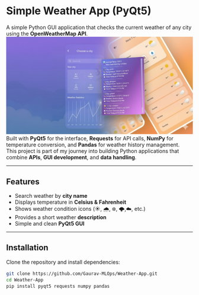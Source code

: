 # Simple Weather App (PyQt5)
A simple Python GUI application that checks the current weather of any city using the **OpenWeatherMap API**.  
![Weather App Screenshot](Weather_app_ss.png)
Built with **PyQt5** for the interface, **Requests** for API calls, **NumPy** for temperature conversion, and **Pandas** for weather history management.  
This project is part of my journey into building Python applications that combine **APIs**, **GUI development**, and **data handling**.

---

## Features
- Search weather by **city name**
- Displays temperature in **Celsius & Fahrenheit**
- Shows weather condition icons (☀️, 🌧, ❄️, 🌩,☁️, etc.)
- Provides a short weather **description**
- Simple and clean **PyQt5 GUI**

---

## Installation
Clone the repository and install dependencies:

```bash
git clone https://github.com/Gaurav-MLOps/Weather-App.git
cd Weather-App
pip install pyqt5 requests numpy pandas